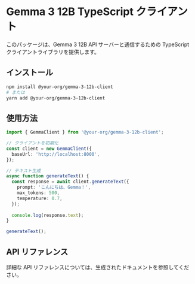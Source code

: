 # Gemma 3 12B TypeScript クライアント

このパッケージは、Gemma 3 12B API サーバーと通信するための TypeScript クライアントライブラリを提供します。

## インストール

```bash
npm install @your-org/gemma-3-12b-client
# または
yarn add @your-org/gemma-3-12b-client
```

## 使用方法

```typescript
import { GemmaClient } from '@your-org/gemma-3-12b-client';

// クライアントを初期化
const client = new GemmaClient({
  baseUrl: 'http://localhost:8000',
});

// テキスト生成
async function generateText() {
  const response = await client.generateText({
    prompt: 'こんにちは、Gemma！',
    max_tokens: 500,
    temperature: 0.7,
  });
  
  console.log(response.text);
}

generateText();
```

## API リファレンス

詳細な API リファレンスについては、生成されたドキュメントを参照してください。